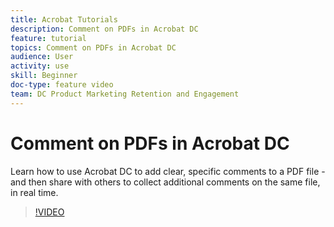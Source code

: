 ```yaml
---
title: Acrobat Tutorials
description: Comment on PDFs in Acrobat DC
feature: tutorial
topics: Comment on PDFs in Acrobat DC
audience: User
activity: use
skill: Beginner
doc-type: feature video
team: DC Product Marketing Retention and Engagement
---
```


# Comment on PDFs in Acrobat DC

Learn how to use Acrobat DC to add clear, specific comments to a PDF file - and then share with others to collect additional comments on the same file, in real time.

>[!VIDEO](https://video.tv.adobe.com/v/35492?hidetitle=true)
